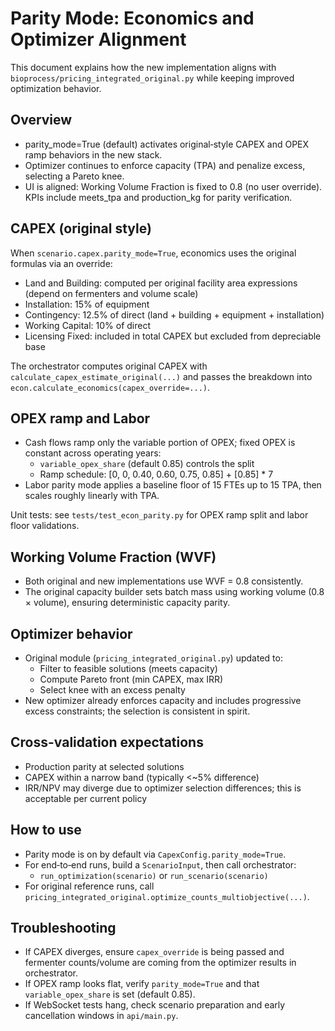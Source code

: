 # Parity Mode: Economics and Optimizer Alignment

This document explains how the new implementation aligns with `bioprocess/pricing_integrated_original.py` while keeping improved optimization behavior.

## Overview
- parity_mode=True (default) activates original‑style CAPEX and OPEX ramp behaviors in the new stack.
- Optimizer continues to enforce capacity (TPA) and penalize excess, selecting a Pareto knee.
- UI is aligned: Working Volume Fraction is fixed to 0.8 (no user override). KPIs include meets_tpa and production_kg for parity verification.

## CAPEX (original style)
When `scenario.capex.parity_mode=True`, economics uses the original formulas via an override:
- Land and Building: computed per original facility area expressions (depend on fermenters and volume scale)
- Installation: 15% of equipment
- Contingency: 12.5% of direct (land + building + equipment + installation)
- Working Capital: 10% of direct
- Licensing Fixed: included in total CAPEX but excluded from depreciable base

The orchestrator computes original CAPEX with `calculate_capex_estimate_original(...)` and passes the breakdown into `econ.calculate_economics(capex_override=...)`.

## OPEX ramp and Labor
- Cash flows ramp only the variable portion of OPEX; fixed OPEX is constant across operating years:
  - `variable_opex_share` (default 0.85) controls the split
  - Ramp schedule: [0, 0, 0.40, 0.60, 0.75, 0.85] + [0.85] * 7
- Labor parity mode applies a baseline floor of 15 FTEs up to 15 TPA, then scales roughly linearly with TPA.

Unit tests: see `tests/test_econ_parity.py` for OPEX ramp split and labor floor validations.

## Working Volume Fraction (WVF)
- Both original and new implementations use WVF = 0.8 consistently.
- The original capacity builder sets batch mass using working volume (0.8 × volume), ensuring deterministic capacity parity.

## Optimizer behavior
- Original module (`pricing_integrated_original.py`) updated to:
  - Filter to feasible solutions (meets capacity)
  - Compute Pareto front (min CAPEX, max IRR)
  - Select knee with an excess penalty
- New optimizer already enforces capacity and includes progressive excess constraints; the selection is consistent in spirit.

## Cross-validation expectations
- Production parity at selected solutions
- CAPEX within a narrow band (typically <~5% difference)
- IRR/NPV may diverge due to optimizer selection differences; this is acceptable per current policy

## How to use
- Parity mode is on by default via `CapexConfig.parity_mode=True`.
- For end‑to‑end runs, build a `ScenarioInput`, then call orchestrator:
  - `run_optimization(scenario)` or `run_scenario(scenario)`
- For original reference runs, call `pricing_integrated_original.optimize_counts_multiobjective(...)`.

## Troubleshooting
- If CAPEX diverges, ensure `capex_override` is being passed and fermenter counts/volume are coming from the optimizer results in orchestrator.
- If OPEX ramp looks flat, verify `parity_mode=True` and that `variable_opex_share` is set (default 0.85).
- If WebSocket tests hang, check scenario preparation and early cancellation windows in `api/main.py`.

